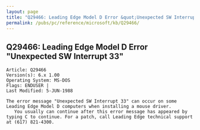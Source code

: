 ```yaml
---
layout: page
title: "Q29466: Leading Edge Model D Error &quot;Unexpected SW Interrupt 33&quot;"
permalink: /pubs/pc/reference/microsoft/kb/Q29466/
---
```


## Q29466: Leading Edge Model D Error &quot;Unexpected SW Interrupt 33&quot;

	Article: Q29466
	Version(s): 6.x 1.00
	Operating System: MS-DOS
	Flags: ENDUSER |
	Last Modified: 5-JUN-1988
	
	The error message "Unexpected SW Interrupt 33" can occur on some
	Leading Edge Model D computers when installing a mouse driver.
	   You usually can continue after this error message has appeared by
	typing C to continue. For a patch, call Leading Edge technical support
	at (617) 821-4300.
